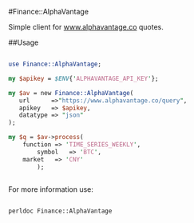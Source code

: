 #Finance::AlphaVantage

Simple client for www.alphavantage.co quotes.

##Usage

```perl

use Finance::AlphaVantage;

my $apikey = $ENV{'ALPHAVANTAGE_API_KEY'};

my $av = new Finance::AlphaVantage(
   url      =>"https://www.alphavantage.co/query",
   apikey   => $apikey,
   datatype => "json"
);

my $q = $av->process(
    function => 'TIME_SERIES_WEEKLY',
		symbol   => 'BTC',
    market   => 'CNY'
		);
  
```
For more information use:


```shell

perldoc Finance::AlphaVantage

```

